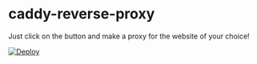 # caddy-reverse-proxy
Just click on the button and make a proxy for the website of your choice!

[![Deploy](https://www.herokucdn.com/deploy/button.svg)](https://heroku.com/deploy)
